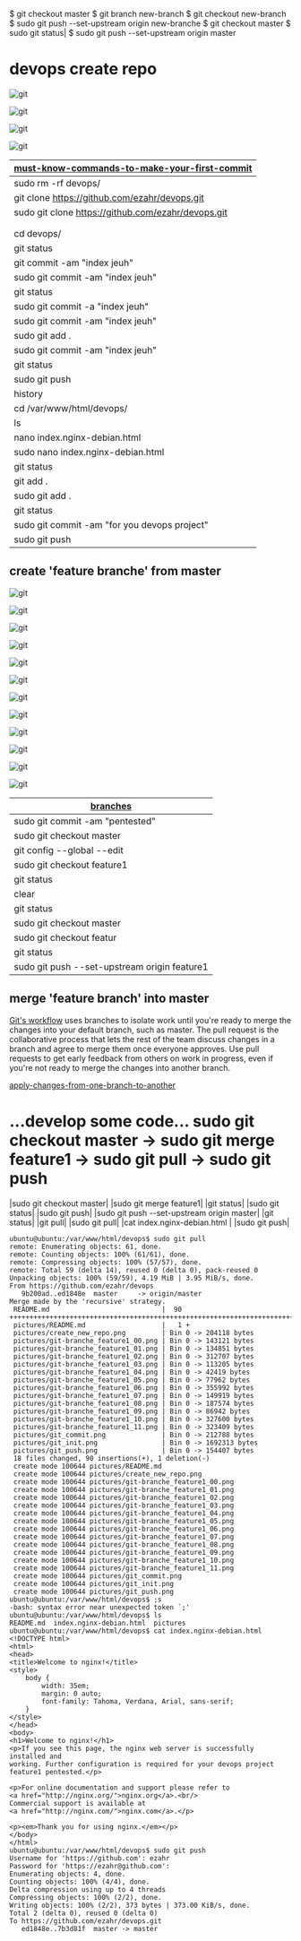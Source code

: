 
$ git checkout master
$ git branch new-branch
$ git checkout new-branch
$ sudo git push --set-upstream origin new-branche
$ git checkout master
$ sudo git status|
$ sudo git push --set-upstream origin master




# devops create repo

![git](https://github.com/ezahr/devops/blob/master/pictures/git_init.png)

![git](https://github.com/ezahr/devops/blob/master/pictures/create_new_repo.png)

![git](https://github.com/ezahr/devops/blob/master/pictures/git_commit.png)

![git](https://github.com/ezahr/devops/blob/master/pictures/git_push.png)


|[must-know-commands-to-make-your-first-commit](https://dev.to/juni/git-and-github---must-know-commands-to-make-your-first-commit-333c)
|--------------------------------------|
|sudo rm -rf devops/                                    |
|git clone https://github.com/ezahr/devops.git|
|sudo git clone https://github.com/ezahr/devops.git|
||cd ..|
||sudo cp index.nginx-debian.html ./devops|
|cd devops/|
|git status|
|git commit -am "index jeuh"|
|sudo git commit -am "index jeuh"|
|git status|
|sudo git commit -a "index jeuh"|
|sudo git commit -am  "index jeuh"|
|sudo git add .|
|sudo git commit -am  "index jeuh"|
|git status|
|sudo git push|
|history|
|cd /var/www/html/devops/|
|ls|
|nano index.nginx-debian.html |
|sudo nano index.nginx-debian.html |
|git status|
|git add .|
|sudo git add .|
|git status|
|sudo git commit -am "for you devops project"|
|sudo git push|

## create 'feature branche'  from master
![git](https://github.com/ezahr/devops/blob/master/pictures/git-branche_feature1_00.png)

![git](https://github.com/ezahr/devops/blob/master/pictures/git-branche_feature1_01.png)

![git](https://github.com/ezahr/devops/blob/master/pictures/git-branche_feature1_02.png)

![git](https://github.com/ezahr/devops/blob/master/pictures/git-branche_feature1_03.png)

![git](https://github.com/ezahr/devops/blob/master/pictures/git-branche_feature1_04.png)

![git](https://github.com/ezahr/devops/blob/master/pictures/git-branche_feature1_05.png)

![git](https://github.com/ezahr/devops/blob/master/pictures/it-branche_feature1_06.png)

![git](https://github.com/ezahr/devops/blob/master/pictures/it-branche_feature1_07.png)

![git](https://github.com/ezahr/devops/blob/master/pictures/git-branche_feature1_08.png)

![git](https://github.com/ezahr/devops/blob/master/pictures/git-branche_feature1_09.png)

![git](https://github.com/ezahr/devops/blob/master/pictures/git-branche_feature1_10.png)

![git](https://github.com/ezahr/devops/blob/master/pictures/git-branche_feature1_11.png)

|[branches](https://docs.microsoft.com/en-us/azure/devops/repos/git/branches?view=azure-devops&tabs=command-line#use-branches-to-manage-development)|
|------------------------------------------------------|
|sudo git commit -am "pentested"|
|sudo git checkout master|
|git config --global --edit|
|sudo git checkout feature1| |
|git status|
|clear|
|git status|
|sudo git checkout master|
|sudo git checkout featur|e1 |
|git status|
|sudo git push --set-upstream origin feature1|


## merge 'feature branch' into master

[Git's workflow](https://docs.microsoft.com/en-us/azure/devops/repos/git/pullrequest?view=azure-devops) uses branches to isolate work until you're ready to merge the changes into your default branch, such as master. The pull request is the collaborative process that lets the rest of the team discuss changes in a branch and agree to merge them once everyone approves. Use pull requests to get early feedback from others on work in progress, even if you're not ready to merge the changes into another branch.

[apply-changes-from-one-branch-to-another](https://www.jetbrains.com/help/pycharm/apply-changes-from-one-branch-to-another.html?gclid=Cj0KCQjwjer4BRCZARIsABK4QeVp50Oynvq_9kHTnyT9VkzgFQwRHjhSf9QMmiZAoR-xlBG63GkFyCkaArOFEALw_wcB#cherry-pick)




# ...develop some code...  sudo git checkout master -> sudo git merge feature1 ->  sudo git pull ->  sudo git push

|sudo git checkout master|
|sudo git merge feature1|
|git status|
|sudo git status|
|sudo git push|
|sudo git push --set-upstream origin master|
|git status|
|git pull|
|sudo git pull|
|cat index.nginx-debian.html |
|sudo git push|



````
ubuntu@ubuntu:/var/www/html/devops$ sudo git pull
remote: Enumerating objects: 61, done.
remote: Counting objects: 100% (61/61), done.
remote: Compressing objects: 100% (57/57), done.
remote: Total 59 (delta 14), reused 0 (delta 0), pack-reused 0
Unpacking objects: 100% (59/59), 4.19 MiB | 3.95 MiB/s, done.
From https://github.com/ezahr/devops
   9b200ad..ed1848e  master     -> origin/master
Merge made by the 'recursive' strategy.
 README.md                            |  90 +++++++++++++++++++++++++++++++++++++++++++++++++++++++++++++++++++++++++++++++++++++++++-
 pictures/README.md                   |   1 +
 pictures/create_new_repo.png         | Bin 0 -> 204118 bytes
 pictures/git-branche_feature1_00.png | Bin 0 -> 143121 bytes
 pictures/git-branche_feature1_01.png | Bin 0 -> 134851 bytes
 pictures/git-branche_feature1_02.png | Bin 0 -> 312707 bytes
 pictures/git-branche_feature1_03.png | Bin 0 -> 113205 bytes
 pictures/git-branche_feature1_04.png | Bin 0 -> 42419 bytes
 pictures/git-branche_feature1_05.png | Bin 0 -> 77962 bytes
 pictures/git-branche_feature1_06.png | Bin 0 -> 355992 bytes
 pictures/git-branche_feature1_07.png | Bin 0 -> 149919 bytes
 pictures/git-branche_feature1_08.png | Bin 0 -> 187574 bytes
 pictures/git-branche_feature1_09.png | Bin 0 -> 86942 bytes
 pictures/git-branche_feature1_10.png | Bin 0 -> 327600 bytes
 pictures/git-branche_feature1_11.png | Bin 0 -> 323409 bytes
 pictures/git_commit.png              | Bin 0 -> 212788 bytes
 pictures/git_init.png                | Bin 0 -> 1692313 bytes
 pictures/git_push.png                | Bin 0 -> 154407 bytes
 18 files changed, 90 insertions(+), 1 deletion(-)
 create mode 100644 pictures/README.md
 create mode 100644 pictures/create_new_repo.png
 create mode 100644 pictures/git-branche_feature1_00.png
 create mode 100644 pictures/git-branche_feature1_01.png
 create mode 100644 pictures/git-branche_feature1_02.png
 create mode 100644 pictures/git-branche_feature1_03.png
 create mode 100644 pictures/git-branche_feature1_04.png
 create mode 100644 pictures/git-branche_feature1_05.png
 create mode 100644 pictures/git-branche_feature1_06.png
 create mode 100644 pictures/git-branche_feature1_07.png
 create mode 100644 pictures/git-branche_feature1_08.png
 create mode 100644 pictures/git-branche_feature1_09.png
 create mode 100644 pictures/git-branche_feature1_10.png
 create mode 100644 pictures/git-branche_feature1_11.png
 create mode 100644 pictures/git_commit.png
 create mode 100644 pictures/git_init.png
 create mode 100644 pictures/git_push.png
ubuntu@ubuntu:/var/www/html/devops$ ;s
-bash: syntax error near unexpected token `;'
ubuntu@ubuntu:/var/www/html/devops$ ls
README.md  index.nginx-debian.html  pictures
ubuntu@ubuntu:/var/www/html/devops$ cat index.nginx-debian.html 
<!DOCTYPE html>
<html>
<head>
<title>Welcome to nginx!</title>
<style>
    body {
        width: 35em;
        margin: 0 auto;
        font-family: Tahoma, Verdana, Arial, sans-serif;
    }
</style>
</head>
<body>
<h1>Welcome to nginx!</h1>
<p>If you see this page, the nginx web server is successfully installed and
working. Further configuration is required for your devops project feature1 pentested.</p>

<p>For online documentation and support please refer to
<a href="http://nginx.org/">nginx.org</a>.<br/>
Commercial support is available at
<a href="http://nginx.com/">nginx.com</a>.</p>

<p><em>Thank you for using nginx.</em></p>
</body>
</html>
ubuntu@ubuntu:/var/www/html/devops$ sudo git push
Username for 'https://github.com': ezahr
Password for 'https://ezahr@github.com': 
Enumerating objects: 4, done.
Counting objects: 100% (4/4), done.
Delta compression using up to 4 threads
Compressing objects: 100% (2/2), done.
Writing objects: 100% (2/2), 373 bytes | 373.00 KiB/s, done.
Total 2 (delta 0), reused 0 (delta 0)
To https://github.com/ezahr/devops.git
   ed1848e..7b3d81f  master -> master



````




